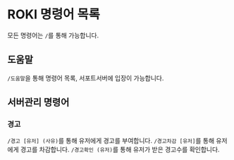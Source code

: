 # ROKI 명령어 목록
모든 명령어는 `/`를 통해 가능합니다.

## 도움말
`/도움말`을 통해 명령어 목록, 서포트서버에 입장이 가능합니다.

## 서버관리 명령어
### 경고
`/경고 [유저] (사유)`를 통해 유저에게 경고를 부여합니다.
`/경고차감 [유저]`를 통해 유저에게 경고를 차감합니다.
`/경고확인 (유저)`를 통해 유저가 받은 경고수를 확인합니다.


